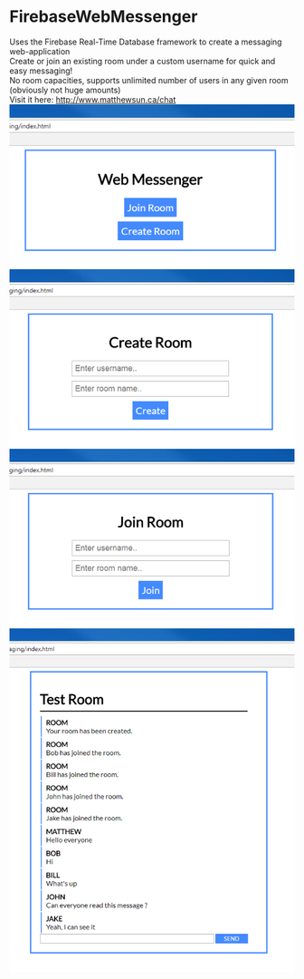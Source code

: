# FirebaseWebMessenger
Uses the Firebase Real-Time Database framework to create a messaging web-application<br/>
Create or join an existing room under a custom username for quick and easy messaging!<br/>
No room capacities, supports unlimited number of users in any given room (obviously not huge amounts) <br/>
Visit it here: http://www.matthewsun.ca/chat
![screenshot-1](/screenshots/screenshot1.PNG)
![screenshot-2](/screenshots/screenshot2.PNG)
![screenshot-3](/screenshots/screenshot3.PNG)
![screenshot-4](/screenshots/screenshot4.PNG)

